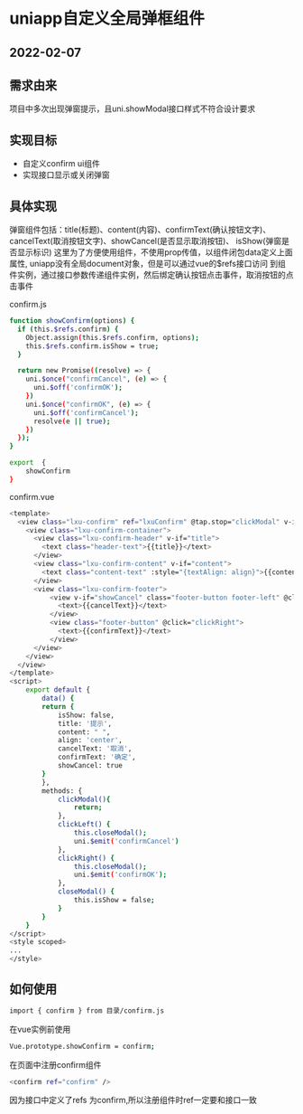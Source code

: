 # uniapp自定义全局弹框组件
2022-02-07
-----

## 需求由来
项目中多次出现弹窗提示，且uni.showModal接口样式不符合设计要求

## 实现目标
+ 自定义confirm ui组件
+ 实现接口显示或关闭弹窗

## 具体实现
弹窗组件包括：title(标题)、content(内容)、confirmText(确认按钮文字)、cancelText(取消按钮文字)、showCancel(是否显示取消按钮)、
isShow(弹窗是否显示标识)
这里为了方便使用组件，不使用prop传值，以组件闭包data定义上面属性, uniapp没有全局document对象，但是可以通过vue的$refs接口访问
到组件实例，通过接口参数传递组件实例，然后绑定确认按钮点击事件，取消按钮的点击事件

confirm.js
```bash
function showConfirm(options) {
  if (this.$refs.confirm) {
    Object.assign(this.$refs.confirm, options);
    this.$refs.confirm.isShow = true;
  }

  return new Promise((resolve) => {
    uni.$once("confirmCancel", (e) => {
      uni.$off('confirmOK');
    })
    uni.$once("confirmOK", (e) => {
      uni.$off('confirmCancel');
      resolve(e || true);
    })
  });
}

export  {
    showConfirm
}
```

confirm.vue
```bash
<template>
  <view class="lxu-confirm" ref="lxuConfirm" @tap.stop="clickModal" v-if="isShow">
    <view class="lxu-confirm-container">
      <view class="lxu-confirm-header" v-if="title">
        <text class="header-text">{{title}}</text>
      </view>
      <view class="lxu-confirm-content" v-if="content">
        <text class="content-text" :style="{textAlign: align}">{{content}}</text>
      </view>
      <view class="lxu-confirm-footer">
          <view v-if="showCancel" class="footer-button footer-left" @click="clickLeft" >
            <text>{{cancelText}}</text>
          </view>
          <view class="footer-button" @click="clickRight">
            <text>{{confirmText}}</text>
          </view>
      </view>
    </view>
  </view>
</template>
<script>
	export default {
        data() {
        return {
            isShow: false,
            title: '提示',
            content: " ",
            align: 'center',
            cancelText: '取消',
            confirmText: '确定',
            showCancel: true
        }
        },
		methods: {
			clickModal(){
				return;
			},
			clickLeft() {
				this.closeModal();
				uni.$emit('confirmCancel')
			},
			clickRight() {
				this.closeModal();
				uni.$emit('confirmOK');
			},
			closeModal() {
				this.isShow = false;
			}
		}
	}
</script>
<style scoped>
...
</style>
```

## 如何使用
```bash
import { confirm } from 目录/confirm.js
```
在vue实例前使用

```bash
Vue.prototype.showConfirm = confirm;
```

在页面中注册confirm组件
```bash
<confirm ref="confirm" />
```

因为接口中定义了refs 为confirm,所以注册组件时ref一定要和接口一致
